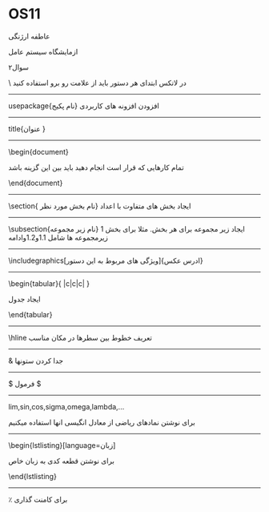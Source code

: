 # OS11

عاطفه ارژنگی 

ازمایشگاه سیستم عامل 

سوال۲

\        در لاتکس ابتدای هر دستور باید از علامت رو برو استفاده کنید

--------------------------------------------------------------------------------------
usepackage{نام پکیج}   افزودن افزونه های کاربردی

--------------------------------------------------------------------------------------
title{عنوان }

--------------------------------------------------------------------------------------
\begin{document}

تمام کارهایی که قرار است انجام دهید باید بین این گزینه باشد

\end{document}

--------------------------------------------------------------------------------------
\section{ نام بخش مورد نظر}                          ایجاد بخش های متفاوت با اعداد 

--------------------------------------------------------------------------------------
\subsection{نام زیر مجموعه}                            ایجاد زیر مجموعه برای هر بخش. مثلا برای بخش 1 زیرمجموعه ها شامل 1.1و1.2وادامه 

--------------------------------------------------------------------------------------
\includegraphics[ویژگی های مربوط به این دستور]{ادرس عکس}

--------------------------------------------------------------------------------------
\begin{tabular}{ |c|c|c| }

ایجاد جدول

\end{tabular}

--------------------------------------------------------------------------------------
\hline   تعریف خطوط بین سطرها در مکان مناسب 

--------------------------------------------------------------------------------------
&   جدا کردن ستونها

--------------------------------------------------------------------------------------
$   فرمول  $

--------------------------------------------------------------------------------------
lim,sin,cos,sigma,omega,lambda,...

برای نوشتن نمادهای ریاضی از معادل انگیسی انها استفاده میکنیم

--------------------------------------------------------------------------------------
\begin{lstlisting}[language=زبان]

برای نوشتن قطعه کدی به زبان خاص

\end{lstlisting}

--------------------------------------------------------------------------------------
 ٪ برای کامنت گذاری




